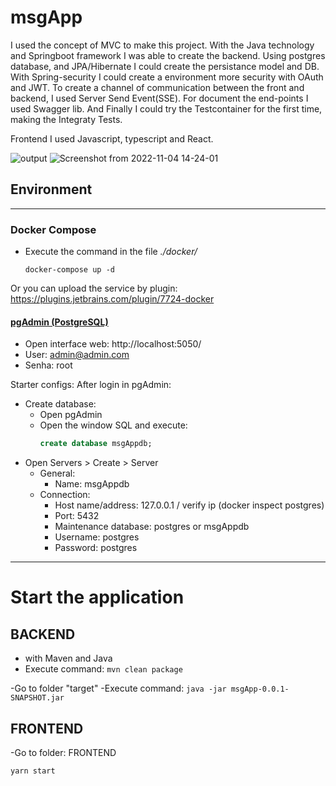 # msgApp
I used the concept of MVC to make this project. With the Java technology and Springboot framework I was able to create the backend.
Using postgres database, and JPA/Hibernate I could create the persistance model and DB.
With Spring-security I could create a environment more security with OAuth and JWT.
To create a channel of communication between the front and backend, I used Server Send Event(SSE).
For document the end-points I used Swagger lib.
And Finally I could try the Testcontainer for the first time, making the Integraty Tests.

Frontend I used Javascript, typescript and React.

![output](https://user-images.githubusercontent.com/30843415/200047233-117d2449-17ca-4ebd-b889-873f20c527d4.gif)
![Screenshot from 2022-11-04 14-24-01](https://user-images.githubusercontent.com/30843415/200048354-ffbb2722-427c-4ca2-a71e-982bc2cc90a4.png)


## Environment
---
### Docker Compose
- Execute the command in the file *./docker/*

    ``` docker-compose up -d ```

Or you can upload the service by plugin: https://plugins.jetbrains.com/plugin/7724-docker


#### [pgAdmin (PostgreSQL)](https://www.pgadmin.org)
- Open interface web: http://localhost:5050/
- User: admin@admin.com
- Senha: root

Starter configs:
After login in pgAdmin:

- Create database:
  - Open pgAdmin
  - Open the window SQL and execute:
    ```sql
    create database msgAppdb;
    ```
- Open Servers > Create > Server
  - General:
    - Name: msgAppdb
  - Connection:
    - Host name/address: 127.0.0.1 / verify ip (docker inspect postgres)
    - Port: 5432
    - Maintenance database: postgres or msgAppdb
    - Username: postgres
    - Password: postgres

---

# Start the application
## BACKEND
- with Maven and Java
- Execute command:
``` mvn clean package ```

-Go to folder "target"
-Execute command:
``` java -jar msgApp-0.0.1-SNAPSHOT.jar ```

## FRONTEND

-Go to folder: FRONTEND

``` yarn start ```
